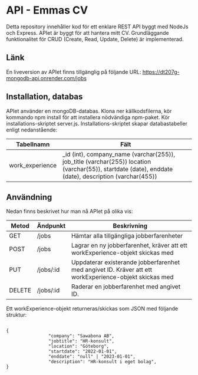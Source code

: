 # API - Emmas CV
Detta repository innehåller kod för ett enklare REST API byggt med NodeJs och Express. APIet är byggt för att hantera mitt CV. Grundläggande funktionalitet för CRUD (Create, Read, Update, Delete) är implementerad.

## Länk
En liveversion av APIet finns tillgänglig på följande URL: https://dt207g-mongodb-api.onrender.com/jobs

## Installation, databas
APIet använder en mongoDB-databas. Klona ner källkodsfilerna, kör kommando npm install för att installera nödvändiga npm-paket. Kör installations-skriptet server.js. Installations-skriptet skapar databastabeller enligt nedanstående:

| Tabellnamn         | Fält     |
|--------------|-----------|
| work_experience | _id (int), company_name (varchar(255)), job_title (varchar(255)) location (varchar(55)), startdate (date), enddate (date), description (varchar(455))       |

## Användning
Nedan finns beskrivet hur man nå APIet på olika vis:

| Metod         | Ändpunkt     | Beskrivning |
|--------------|-----------|------------|
| GET | /jobs      | Hämtar alla tillgängliga jobberfarenheter        |
| POST      | /jobs  | Lagrar en ny jobberfarenhet, kräver att ett workExperience-objekt skickas med       |
|PUT|/jobs/:id|Uppdaterar existerande jobberfarenhet med angivet ID. Kräver att ett workExperience-objekt skickas med|
|DELETE|/jobs/:id|Raderar en jobberfarenhet med angivet ID.|

Ett workExperience-objekt returneras/skickas som JSON med följande struktur:

```

{
                "company": "Sawabona AB",
                "jobtitle": "HR-konsult",
                "location": "Göteborg",
                "startdate": "2022-01-01",
                "enddate": "null" | "2023-01-01",
                "description": "HR-konsult i eget bolag",
}
```